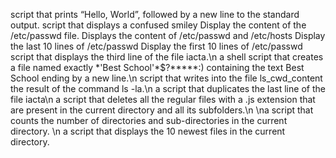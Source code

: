  script that prints “Hello, World”, followed by a new line to the standard output.
script that displays a confused smiley
Display the content of the /etc/passwd file.
Displays the content of /etc/passwd and /etc/hosts
Display the last 10 lines of /etc/passwd
Display the first 10 lines of /etc/passwd
script that displays the third line of the file iacta.\n
a shell script that creates a file named exactly \*\'Best School\'\*$\?\*\*\*\*\*:) containing the text Best School ending by a new line.\n
script that writes into the file ls_cwd_content the result of the command ls -la.\n
a script that duplicates the last line of the file iacta\n
a script that deletes all the regular files with a .js extension that are present in the current directory and all its subfolders.\n
\na script that counts the number of directories and sub-directories in the current directory.
\n a script that displays the 10 newest files in the current directory.
